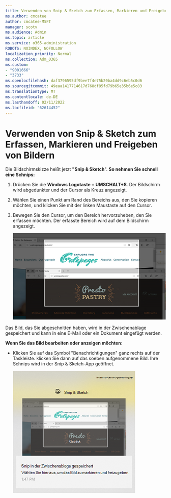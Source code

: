 ```yaml
---
title: Verwenden von Snip & Sketch zum Erfassen, Markieren und Freigeben von Bildern
ms.author: cmcatee
author: cmcatee-MSFT
manager: scotv
ms.audience: Admin
ms.topic: article
ms.service: o365-administration
ROBOTS: NOINDEX, NOFOLLOW
localization_priority: Normal
ms.collection: Adm_O365
ms.custom:
- "9001666"
- "3733"
ms.openlocfilehash: daf3796595df9bee7f4e75b20ba4dd9c6eb5c0d6
ms.sourcegitcommit: 49eaa1417714617d768df85fd79b65e35b6e5c83
ms.translationtype: MT
ms.contentlocale: de-DE
ms.lasthandoff: 02/11/2022
ms.locfileid: "62614452"
---
```

# <a name="use-snip--sketch-to-capture-mark-up-and-share-images"></a>Verwenden von Snip & Sketch zum Erfassen, Markieren und Freigeben von Bildern

Die Bildschirmskizze heißt jetzt **"Snip & Sketch**". **So nehmen Sie schnell eine Schnips:**

1. Drücken Sie die **Windows Logotaste + UMSCHALT+S**. Der Bildschirm wird abgedunkter und der Cursor als Kreuz angezeigt. 

2. Wählen Sie einen Punkt am Rand des Bereichs aus, den Sie kopieren möchten, und klicken Sie mit der linken Maustaste auf den Cursor. 

3. Bewegen Sie den Cursor, um den Bereich hervorzuheben, den Sie erfassen möchten. Der erfasste Bereich wird auf dem Bildschirm angezeigt.

   ![Abbildung der hervorgehobenen Auswahl](media/snipone.png)

Das Bild, das Sie abgeschnitten haben, wird in der Zwischenablage gespeichert und kann in eine E-Mail oder ein Dokument eingefügt werden. 

**Wenn Sie das Bild bearbeiten oder anzeigen möchten**: 

- Klicken Sie auf das Symbol "Benachrichtigungen" ganz rechts auf der Taskleiste. klicken Sie dann auf das soeben aufgenommene Bild. Ihre Schnips wird in der Snip & Sketch-App geöffnet.

   ![Bild des Bilds, das in der Abhör-App angezeigt wird](media/sniptwo.png)
